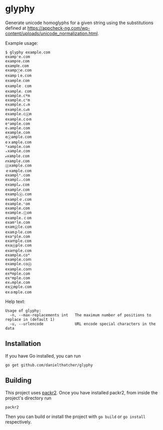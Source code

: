 # glyphy
Generate unicode homoglyphs for a given string using the substitutions defined at https://appcheck-ng.com/wp-content/uploads/unicode_normalization.html.

Example usage:
```
$ glyphy example.com
exampˡe.com
exampℓe.com
exampⅼe.com
exampⓛe.com
exampｌe.com
example․com
example﹒com
example．com
example.cºm
example.cᵒm
example.cₒm
example.cℴm
example.cⓞm
example.cｏm
eˣample.com
eₓample.com
eⅹample.com
eⓧample.com
eｘample.com
ᵉxample.com
ₑxample.com
ℯxample.com
ⅇxample.com
ⓔxample.com
ｅxample.com
examplᵉ.com
examplₑ.com
examplℯ.com
examplⅇ.com
examplⓔ.com
examplｅ.com
example.ᶜom
example.ⅽom
example.ⓒom
example.ｃom
examᵖle.com
examⓟle.com
examｐle.com
exaᵐple.com
exaⅿple.com
exaⓜple.com
exaｍple.com
example.coᵐ
example.coⅿ
example.coⓜ
example.coｍ
exªmple.com
exᵃmple.com
exₐmple.com
exⓐmple.com
exａmple.com
```

Help text:
```
Usage of glyphy:
  -n, --max-replacements int   The maximum number of positions to replace in (default 1)
  -u, --urlencode              URL encode special characters in the data
```

## Installation
If you have Go installed, you can run
```
go get github.com/danielthatcher/glyphy
```

## Building
This project uses [packr2](https://github.com/gobuffalo/packr/tree/master/v2). Once you have installed packr2, from inside the project's directory run
```
packr2
```
Then you can build or install the project with `go build` or `go install` respectively.
